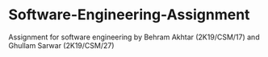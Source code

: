 # Software-Engineering-Assignment
Assignment for software engineering by Behram Akhtar (2K19/CSM/17) and Ghullam Sarwar (2K19/CSM/27)

